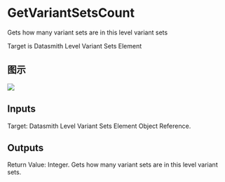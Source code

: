 # GetVariantSetsCount

Gets how many variant sets are in this level variant sets

Target is Datasmith Level Variant Sets Element

## 图示

![]($-20221218-18381670.png)

## Inputs

Target: Datasmith Level Variant Sets Element Object Reference.  

## Outputs

Return Value: Integer. Gets how many variant sets are in this level variant sets.

